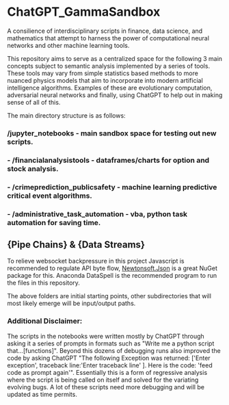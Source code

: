 # ChatGPT_GammaSandbox
A consilience of interdisciplinary scripts in finance, data science, and mathematics that attempt to harness the power of computational neural networks and other machine learning tools.

This repository aims to serve as a centralized space for the following 3 main concepts subject to semantic analysis implemented by a series of tools. These tools may vary from simple statistics based methods to more nuanced physics models that aim to incorporate into modern artificial intelligence algorithms. Examples of these are evolutionary computation, adversarial neural networks and finally, using ChatGPT to help out in making sense of all of this.

The main directory structure is as follows:

### /jupyter_notebooks - main sandbox space for testing out new scripts.

   ### - /financialanalysistools - dataframes/charts for option and stock analysis.
      
   ### - /crimeprediction_publicsafety - machine learning predictive critical event algorithms.
      
   ### - /administrative_task_automation - vba, python task automation for saving time.
   

## {Pipe Chains} & {Data Streams}
To relieve websocket backpressure in this project Javascript is recommended to regulate API byte flow, [Newtonsoft.Json](https://www.nuget.org/packages/Newtonsoft.Json "Newtonsoft.Json") is a great NuGet package for this. Anaconda DataSpell is the recommended program to run the files in this repository.
   
      
The above folders are initial starting points, other subdirectories that will most likely emerge will be input/output paths.

 ### Additional Disclaimer: 
The scripts in the notebooks were written mostly by ChatGPT through asking it a series of prompts in formats such as "Write me a python script that...[functions]". Beyond this dozens of debugging runs also improved the code by asking ChatGPT "The following Exception was returned: ['Enter exception', traceback line:'Enter traceback line' ]. Here is the code: 'feed code as prompt again'". Essentially this is a form of regressive analysis where the script is being called on itself and solved for the variating evolving bugs. A lot of these scripts need more debugging and will be updated as time permits.
